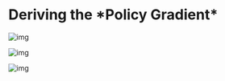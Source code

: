 # **Deriving the \*Policy Gradient\***

![img](https://miro.medium.com/max/1400/1*q07HlM48yNFNuFnpo3hxcw.png)

![img](https://miro.medium.com/max/1400/1*I64WovVsVacyntY_loaJ4w.png)

![img](https://miro.medium.com/max/1400/1*-Kwv_tWTPL9-PShBGYFWBw.png)

